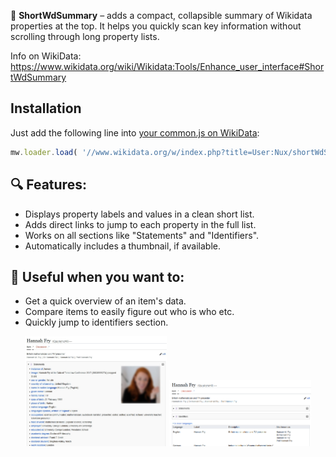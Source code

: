 📄 **ShortWdSummary**  – adds a compact, collapsible summary of Wikidata properties at the top. It helps you quickly scan key information without scrolling through long property lists.

Info on WikiData:
https://www.wikidata.org/wiki/Wikidata:Tools/Enhance_user_interface#ShortWdSummary

## Installation

Just add the following line into [your common.js on WikiData](https://www.wikidata.org/wiki/Special:MyPage/common.js):
```js
mw.loader.load( '//www.wikidata.org/w/index.php?title=User:Nux/shortWdSummary-loader.js&action=raw&ctype=text/javascript' ); // [[User:Nux/shortWdSummary-loader.js]]
```

## 🔍 Features:

* Displays property labels and values in a clean short list.
* Adds direct links to jump to each property in the full list.
* Works on all sections like "Statements" and "Identifiers".
* Automatically includes a thumbnail, if available.

## 🧩 Useful when you want to:

* Get a quick overview of an item's data.
* Compare items to easily figure out who is who etc.
* Quickly jump to identifiers section.

<p align="center">
	<img src="https://raw.githubusercontent.com/Eccenux/wiki-ShortWdSummary/refs/heads/main/.doc/shortWdSummary-open.jpg" width="45%">
	<img src="https://raw.githubusercontent.com/Eccenux/wiki-ShortWdSummary/refs/heads/main/.doc/shortWdSummary-closed.png" width="45%">
</p>
